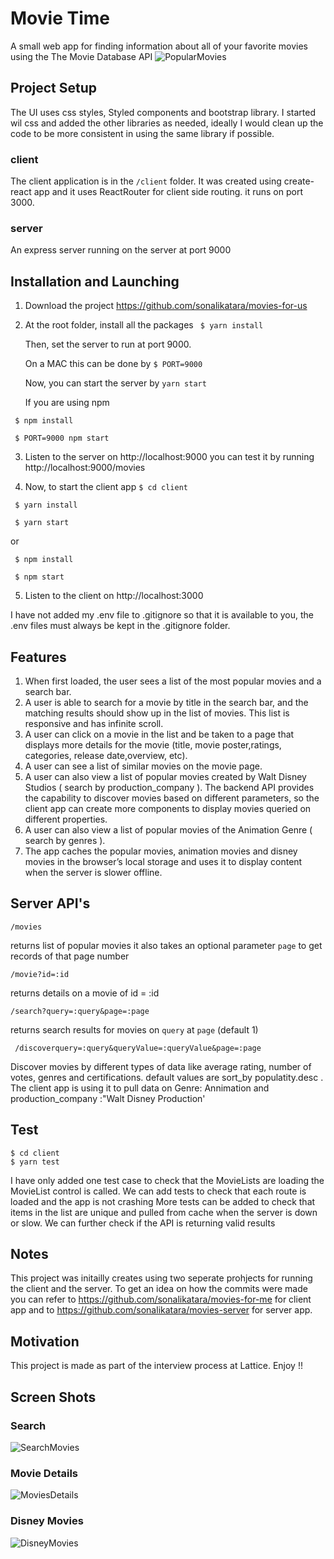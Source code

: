 
# Movie Time

A small web app for finding information about all of your favorite movies using the The Movie Database API
![PopularMovies](./client/gitImages/popularMovies.png)

## Project Setup

The UI uses css styles, Styled components and bootstrap library. I started wil css and added the other libraries as needed, ideally I would clean up the code to be more consistent in using the same library if possible.
### client
The client application is in the ` /client ` folder. 
It was created using create-react app and it uses ReactRouter for client side routing. it runs on port 3000.
### server
An express server running on the server at port 9000


## Installation and Launching 

1. Download the project https://github.com/sonalikatara/movies-for-us

2. At the root folder, install all the packages
  `  $ yarn install  `
  
   Then, set the server to run at port 9000.

   On a MAC this can be done by 
  ` $ PORT=9000 `

   Now, you can start the server by 
  `yarn start `
  
   If you are using npm 
  ```
   $ npm install
  
   $ PORT=9000 npm start
  ```

3. Listen to the server on http://localhost:9000
  you can test it by running  http://localhost:9000/movies

4. Now, to start the client app
  ` $ cd client `

  ```
   $ yarn install
   
   $ yarn start   
  ```  
   or
  ``` 
   $ npm install
   
   $ npm start
 ``` 
 
 5. Listen to the client on http://localhost:3000

I have not added my .env file to .gitignore so that it is available to you, the .env files must always be kept in the .gitignore folder.

## Features
1. When first loaded, the user sees a list of the most popular movies and a search bar.
2. A user is able to search for a movie by title in the search bar, and the matching results should show up in the list of movies. This list is responsive and has infinite scroll.
3. A user can click on a movie in the list and be taken to a page that displays more details for the movie (title, movie poster,ratings, categories, release date,overview, etc).
4. A user can see a list of similar movies on the movie page.
5. A user can also view a list of popular movies created by Walt Disney Studios ( search by production_company ). The backend API provides the capability to discover movies based on different parameters, so the client app can create more components to display movies queried on different properties.
6. A user can also view a list of popular movies of the Animation Genre ( search by genres ).
7. The app caches the popular movies, animation movies and disney movies in the browser’s local storage and uses it to display content when the server is slower offline.
 
## Server API's

` /movies  `          

returns list of popular movies it also takes an optional parameter `page` to get records of that page number

` /movie?id=:id   `  

returns details on a movie of id = :id

 ` /search?query=:query&page=:page  `     

returns search results for movies on `query` at `page` (default 1) 

 ` /discoverquery=:query&queryValue=:queryValue&page=:page`

Discover movies by different types of data like average rating, number of votes, genres and certifications. default values are sort_by populatity.desc . The client app is using it to pull data on Genre: Annimation and production_company :"Walt Disney Production' 

## Test
```
$ cd client
$ yarn test
```
I have only added one test case to check that the MovieLists are loading the MovieList control is called.
We can add tests to check that each route is loaded and the app is not crashing
More tests can be added to check that items in the list are unique and pulled from cache when the server is down or slow.
We can further check if the API is returning valid results

## Notes
This project was initailly creates using two seperate prohjects for running the client and the server.
To get an idea on how the commits were made you can refer to https://github.com/sonalikatara/movies-for-me for client app and to https://github.com/sonalikatara/movies-server for server app. 

## Motivation
This project is made as part of the interview process at Lattice. 
Enjoy !!
 
 ## Screen Shots
 ### Search
![SearchMovies](./client/gitImages/searchMovies.png)
### Movie Details
![MoviesDetails](./client/gitImages/movieDetails.png)
### Disney Movies
![DisneyMovies](./client/gitImages/disneyMovies.png)
